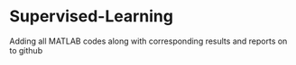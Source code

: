 # Supervised-Learning
Adding all MATLAB codes along with corresponding results and reports on to github

